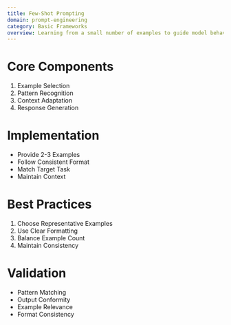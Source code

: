 ```yaml
---
title: Few-Shot Prompting
domain: prompt-engineering
category: Basic Frameworks
overview: Learning from a small number of examples to guide model behavior and responses.
---
```


# Core Components
1. Example Selection
2. Pattern Recognition
3. Context Adaptation
4. Response Generation

# Implementation
- Provide 2-3 Examples
- Follow Consistent Format
- Match Target Task
- Maintain Context

# Best Practices
1. Choose Representative Examples
2. Use Clear Formatting
3. Balance Example Count
4. Maintain Consistency

# Validation
- Pattern Matching
- Output Conformity
- Example Relevance
- Format Consistency
